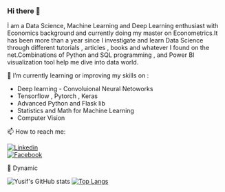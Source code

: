 ### Hi there 👋

İ am a Data Science, Machine Learning and Deep Learning enthusiast with Economics background and currently doing my master on Econometrics.It has been more than a year since I investigate and learn Data Science through different tutorials , articles , books and whatever I found on the net.Combinations of Python and SQL programming , and Power BI visualization tool help me dive into data world.

🌱 I’m currently learning or improving my skills on :
- Deep learning - Convoluional Neural Netoworks
- Tensorflow , Pytorch , Keras
- Advanced Python and Flask lib
- Statistics and Math for Machine Learning
- Computer Vision
<!--
👩‍💻Technical and Data skills :

- [![](https://img.shields.io/badge/Python-FFD43B?style=for-the-badge&logo=python&logoColor=darkgreen)]
- [![](https://img.shields.io/badge/TensorFlow-FF6F00?style=for-the-badge&logo=TensorFlow&logoColor=white)]
- [![](https://img.shields.io/badge/scikit_learn-F7931E?style=for-the-badge&logo=scikit-learn&logoColor=white)]
- [![](https://img.shields.io/badge/Keras-D00000?style=for-the-badge&logo=Keras&logoColor=white)]
- [![](https://img.shields.io/badge/Numpy-777BB4?style=for-the-badge&logo=numpy&logoColor=white)]
- [![](https://img.shields.io/badge/Pandas-2C2D72?style=for-the-badge&logo=pandas&logoColor=white)]
- 
-->
📫 How to reach me:  

[![Linkedin](https://img.shields.io/badge/LinkedIn-0077B5?style=for-the-badge&logo=linkedin&logoColor=white)](https://www.linkedin.com/in/yusifabasovv/)  
[![Facebook](https://img.shields.io/badge/Facebook-1877F2?style=for-the-badge&logo=facebook&logoColor=white)](https://www.facebook.com/yusifabasovv)

🔁 Dynamic  


![Yusif's GitHub stats](https://github-readme-stats.vercel.app/api?username=yusifabasovv&show_icons=true&theme=radical)
[![Top Langs](https://github-readme-stats.vercel.app/api/top-langs/?username=yusifabasovv&layout=compact)](https://github.com/anuraghazra/github-readme-stats)



<!--
**yusifabasovv/yusifabasovv** is a ✨ _special_ ✨ repository because its `README.md` (this file) appears on your GitHub profile.

Here are some ideas to get you started:

- 🔭 I’m currently working on ...
- 🌱 I’m currently learning ...
- 👯 I’m looking to collaborate on ...
- 🤔 I’m looking for help with ...
- 💬 Ask me about ...
- 📫 How to reach me: ...
- 😄 Pronouns: ...
- ⚡ Fun fact: ...
-->

